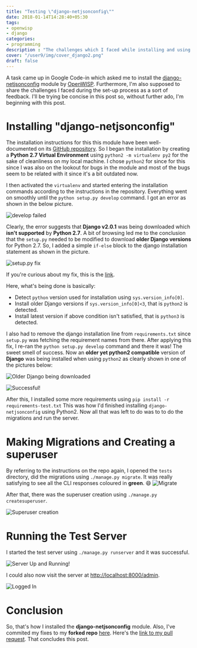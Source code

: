 ```yaml
---
title: "Testing \"django-netjsonconfig\""
date: 2018-01-14T14:28:40+05:30
tags:
- openwisp
- django
categories:
- programming
description : "The challenges which I faced while installing and using **django-netjsonconfig**. "
cover: "/user9/img/cover_django2.png"
draft: false
---
```


A task came up in Google Code-in which asked me to install the
[django-netjsonconfig](https://github.com/openwisp/django-netjsonconfig)
module by
[OpenWISP](https://www.openwisp.org).
Furthermore, I'm also supposed to share the
challenges I faced during the set-up process as a sort of feedback. I'll be trying
be concise in this post so, without further ado, I'm beginning with this post.

# Installing "django-netjsonconfig"
The installation instructions for this this module have been well-documented on its
[GitHub repository](https://github.com/openwisp/django-netjsonconfig#installing-for-development).
So I began the installation by creating a **Python 2.7 Virtual Environment** using
`python2 -m virtualenv py2` for the sake of cleanliness on my local machine. I chose
`python2` for since for this since I was also on the lookout for bugs in the module and
most of the bugs seem to be related with it since it's a bit outdated now.

I then activated the `virtualenv` and started entering the installation commands
according to the instructions in the repository. Everything went on smoothly until
the `python setup.py develop` command. I got an error as shown in the below picture.

![develop failed](../img/cover_django2.png)

Clearly, the error suggests that **Django v2.0.1** was being downloaded which
**isn't supported** by **Python 2.7**. A bit of browsing led me to the conclusion
that the `setup.py` needed to be modified to download **older Django versions** for
Python 2.7. So, I added a simple `if-else` block to the django installation statement
as shown in the picture.

![setup.py fix](../img/my-fix.png)

If you're curious about my fix,  this is the
[link](https://github.com/UtkarshVerma/django-netjsonconfig/commit/1575acbbc719e539cd8ecbffc761d8b9c2023d56).

Here, what's being done is basically:

- Detect `python` version used for installation using `sys.version_info[0]`.
- Install older Django versions if `sys.version_info[0]<3`, that is `python2` is detected.
- Install latest version if above condition isn't satisfied, that is `python3` is detected.

I also had to remove the django installation line from `requirements.txt` since `setup.py`
was fetching the requirement names from there. After applying this fix, I re-ran the
`python setup.py develop` command and there it was! The sweet smell of success. Now
an **older yet python2 compatible** version of **Django** was being installed when
using `python2` as clearly shown in one of the pictures below:

![Older Django being downloaded](../img/django-v-fixed.png)

![Successful!](../img/Success.png)

After this, I installed some more requirements using `pip install -r requirements-test.txt`
This was how I'd finished installing `django-netjsonconfig` using Python2. Now all that was
left to do was to to do the migrations and run the server.

# Making Migrations and Creating a superuser
By referring to the instructions on the repo again, I opened the `tests` directory,
did the migrations using `./manage.py migrate`. It was really satisfying to see all
the CLI responses coloured in **green**. :smile:
![Migrate](../img/migrate.png)

After that, there was the superuser creation using `./manage.py createsuperuser`.

![Superuser creation](../img/superuser.png)

# Running the Test Server
I started the test server using `./manage.py runserver` and it was successful. 

![Server Up and Running!](../img/up-and-running.png)

I could also now visit the server at
[http://localhost:8000/admin](http://localhost/admin).   

![Logged In](../img/logged-in.png)

# Conclusion
So, that's how I installed the **django-netjsonconfig** module.
Also, I've commited my fixes to my **forked repo**
[here](https://github.com/UtkarshVerma/django-netjsonconfig).
Here's the
[link to my pull request](https://github.com/openwisp/django-netjsonconfig/pull/71).
That concludes this post.








